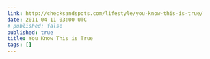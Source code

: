 ```yaml
---
link: http://checksandspots.com/lifestyle/you-know-this-is-true/
date: 2011-04-11 03:00 UTC
# published: false
published: true
title: You Know This is True
tags: []
---
```



